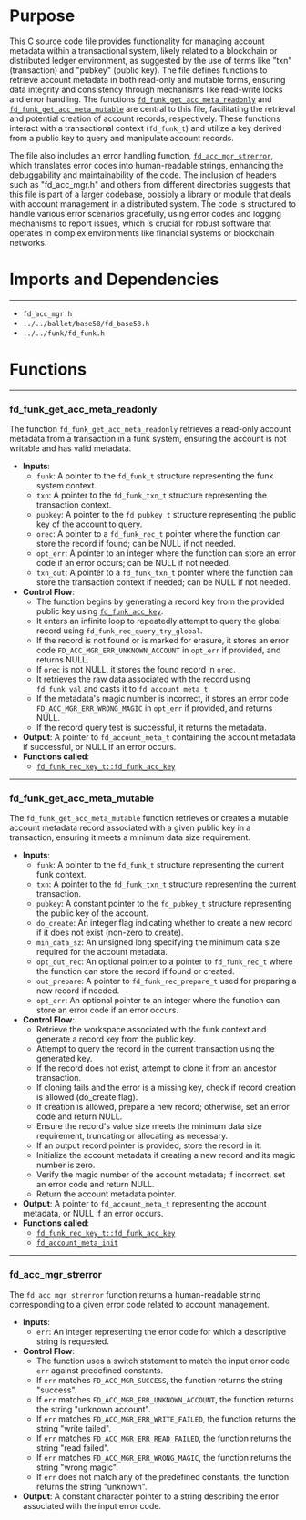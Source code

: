 # Purpose
This C source code file provides functionality for managing account metadata within a transactional system, likely related to a blockchain or distributed ledger environment, as suggested by the use of terms like "txn" (transaction) and "pubkey" (public key). The file defines functions to retrieve account metadata in both read-only and mutable forms, ensuring data integrity and consistency through mechanisms like read-write locks and error handling. The functions [`fd_funk_get_acc_meta_readonly`](#fd_funk_get_acc_meta_readonly) and [`fd_funk_get_acc_meta_mutable`](#fd_funk_get_acc_meta_mutable) are central to this file, facilitating the retrieval and potential creation of account records, respectively. These functions interact with a transactional context (`fd_funk_t`) and utilize a key derived from a public key to query and manipulate account records.

The file also includes an error handling function, [`fd_acc_mgr_strerror`](#fd_acc_mgr_strerror), which translates error codes into human-readable strings, enhancing the debuggability and maintainability of the code. The inclusion of headers such as "fd_acc_mgr.h" and others from different directories suggests that this file is part of a larger codebase, possibly a library or module that deals with account management in a distributed system. The code is structured to handle various error scenarios gracefully, using error codes and logging mechanisms to report issues, which is crucial for robust software that operates in complex environments like financial systems or blockchain networks.
# Imports and Dependencies

---
- `fd_acc_mgr.h`
- `../../ballet/base58/fd_base58.h`
- `../../funk/fd_funk.h`


# Functions

---
### fd\_funk\_get\_acc\_meta\_readonly<!-- {{#callable:fd_funk_get_acc_meta_readonly}} -->
The function `fd_funk_get_acc_meta_readonly` retrieves a read-only account metadata from a transaction in a funk system, ensuring the account is not writable and has valid metadata.
- **Inputs**:
    - `funk`: A pointer to the `fd_funk_t` structure representing the funk system context.
    - `txn`: A pointer to the `fd_funk_txn_t` structure representing the transaction context.
    - `pubkey`: A pointer to the `fd_pubkey_t` structure representing the public key of the account to query.
    - `orec`: A pointer to a `fd_funk_rec_t` pointer where the function can store the record if found; can be NULL if not needed.
    - `opt_err`: A pointer to an integer where the function can store an error code if an error occurs; can be NULL if not needed.
    - `txn_out`: A pointer to a `fd_funk_txn_t` pointer where the function can store the transaction context if needed; can be NULL if not needed.
- **Control Flow**:
    - The function begins by generating a record key from the provided public key using [`fd_funk_acc_key`](fd_acc_mgr.h.driver.md#fd_funk_rec_key_tfd_funk_acc_key).
    - It enters an infinite loop to repeatedly attempt to query the global record using `fd_funk_rec_query_try_global`.
    - If the record is not found or is marked for erasure, it stores an error code `FD_ACC_MGR_ERR_UNKNOWN_ACCOUNT` in `opt_err` if provided, and returns NULL.
    - If `orec` is not NULL, it stores the found record in `orec`.
    - It retrieves the raw data associated with the record using `fd_funk_val` and casts it to `fd_account_meta_t`.
    - If the metadata's magic number is incorrect, it stores an error code `FD_ACC_MGR_ERR_WRONG_MAGIC` in `opt_err` if provided, and returns NULL.
    - If the record query test is successful, it returns the metadata.
- **Output**: A pointer to `fd_account_meta_t` containing the account metadata if successful, or NULL if an error occurs.
- **Functions called**:
    - [`fd_funk_rec_key_t::fd_funk_acc_key`](fd_acc_mgr.h.driver.md#fd_funk_rec_key_tfd_funk_acc_key)


---
### fd\_funk\_get\_acc\_meta\_mutable<!-- {{#callable:fd_funk_get_acc_meta_mutable}} -->
The `fd_funk_get_acc_meta_mutable` function retrieves or creates a mutable account metadata record associated with a given public key in a transaction, ensuring it meets a minimum data size requirement.
- **Inputs**:
    - `funk`: A pointer to the `fd_funk_t` structure representing the current funk context.
    - `txn`: A pointer to the `fd_funk_txn_t` structure representing the current transaction.
    - `pubkey`: A constant pointer to the `fd_pubkey_t` structure representing the public key of the account.
    - `do_create`: An integer flag indicating whether to create a new record if it does not exist (non-zero to create).
    - `min_data_sz`: An unsigned long specifying the minimum data size required for the account metadata.
    - `opt_out_rec`: An optional pointer to a pointer to `fd_funk_rec_t` where the function can store the record if found or created.
    - `out_prepare`: A pointer to `fd_funk_rec_prepare_t` used for preparing a new record if needed.
    - `opt_err`: An optional pointer to an integer where the function can store an error code if an error occurs.
- **Control Flow**:
    - Retrieve the workspace associated with the funk context and generate a record key from the public key.
    - Attempt to query the record in the current transaction using the generated key.
    - If the record does not exist, attempt to clone it from an ancestor transaction.
    - If cloning fails and the error is a missing key, check if record creation is allowed (do_create flag).
    - If creation is allowed, prepare a new record; otherwise, set an error code and return NULL.
    - Ensure the record's value size meets the minimum data size requirement, truncating or allocating as necessary.
    - If an output record pointer is provided, store the record in it.
    - Initialize the account metadata if creating a new record and its magic number is zero.
    - Verify the magic number of the account metadata; if incorrect, set an error code and return NULL.
    - Return the account metadata pointer.
- **Output**: A pointer to `fd_account_meta_t` representing the account metadata, or NULL if an error occurs.
- **Functions called**:
    - [`fd_funk_rec_key_t::fd_funk_acc_key`](fd_acc_mgr.h.driver.md#fd_funk_rec_key_tfd_funk_acc_key)
    - [`fd_account_meta_init`](fd_acc_mgr.h.driver.md#fd_account_meta_init)


---
### fd\_acc\_mgr\_strerror<!-- {{#callable:fd_acc_mgr_strerror}} -->
The `fd_acc_mgr_strerror` function returns a human-readable string corresponding to a given error code related to account management.
- **Inputs**:
    - `err`: An integer representing the error code for which a descriptive string is requested.
- **Control Flow**:
    - The function uses a switch statement to match the input error code `err` against predefined constants.
    - If `err` matches `FD_ACC_MGR_SUCCESS`, the function returns the string "success".
    - If `err` matches `FD_ACC_MGR_ERR_UNKNOWN_ACCOUNT`, the function returns the string "unknown account".
    - If `err` matches `FD_ACC_MGR_ERR_WRITE_FAILED`, the function returns the string "write failed".
    - If `err` matches `FD_ACC_MGR_ERR_READ_FAILED`, the function returns the string "read failed".
    - If `err` matches `FD_ACC_MGR_ERR_WRONG_MAGIC`, the function returns the string "wrong magic".
    - If `err` does not match any of the predefined constants, the function returns the string "unknown".
- **Output**: A constant character pointer to a string describing the error associated with the input error code.


